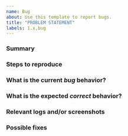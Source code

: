 ```yaml
---
name: Bug
about: Use this template to report bugs.
title: "PROBLEM STATEMENT"
labels: 1.x,bug
---
```


<!---
Please read this!

Before opening a new issue, make sure to search for keywords in the issues
filtered by the "regression" or "type::bug" label:

- https://github.com/dxpr/analyze/issues?q=is%3Aopen+is%3Aissue+label%3Abug

and verify the issue you're about to submit isn't a duplicate.
--->

### Summary

<!-- Summarize the bug encountered concisely. -->

### Steps to reproduce

<!-- Describe how one can reproduce the issue - this is very important. 
Please use an ordered list. -->

### What is the current *bug* behavior?

<!-- Describe what actually happens. -->

### What is the expected *correct* behavior?

<!-- Describe what you should see instead. -->

### Relevant logs and/or screenshots

<!-- Paste any relevant logs - please use code blocks (```) to format 
console output, logs, and code as it's tough to read otherwise. -->

### Possible fixes

<!-- If you can, link to the line of code that might be responsible for 
the problem. -->
